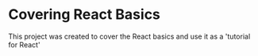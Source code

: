 # Covering React Basics

This project was created to cover the React basics and use it as a 'tutorial for React'